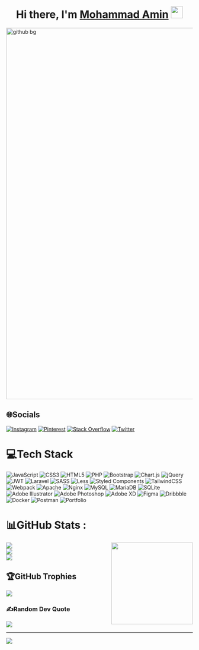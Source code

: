 <h1 align="center">Hi there, I'm <a href="" target="_blank">Mohammad Amin</a>
<img src="https://user-images.githubusercontent.com/51942680/187899481-23dc5131-4f8c-4bc9-9e81-f19fc995f08c.gif" height="32" /></h1>


<img width="1000" alt="github bg" src="https://user-images.githubusercontent.com/51942680/194500041-cc99a0f8-aeb4-4fa9-85de-d5f7f31b7986.png">




## 🌐Socials
[![Instagram](https://img.shields.io/badge/Instagram-%23E4405F.svg?logo=Instagram&logoColor=white)](https://instagram.com/mr_basirnia) [![Pinterest](https://img.shields.io/badge/Pinterest-%23E60023.svg?logo=Pinterest&logoColor=white)](https://pinterest.com/mr_basirnia) [![Stack Overflow](https://img.shields.io/badge/-Stackoverflow-FE7A16?logo=stack-overflow&logoColor=white)](https://stackoverflow.com/users/17412584) [![Twitter](https://img.shields.io/badge/Twitter-%231DA1F2.svg?logo=Twitter&logoColor=white)](https://twitter.com/mr_basirnia) 

# 💻Tech Stack
![JavaScript](https://img.shields.io/badge/javascript-%23323330.svg?style=for-the-badge&logo=javascript&logoColor=%23F7DF1E) ![CSS3](https://img.shields.io/badge/css3-%231572B6.svg?style=for-the-badge&logo=css3&logoColor=white) ![HTML5](https://img.shields.io/badge/html5-%23E34F26.svg?style=for-the-badge&logo=html5&logoColor=white) ![PHP](https://img.shields.io/badge/php-%23777BB4.svg?style=for-the-badge&logo=php&logoColor=white) ![Bootstrap](https://img.shields.io/badge/bootstrap-%23563D7C.svg?style=for-the-badge&logo=bootstrap&logoColor=white) ![Chart.js](https://img.shields.io/badge/chart.js-F5788D.svg?style=for-the-badge&logo=chart.js&logoColor=white) ![jQuery](https://img.shields.io/badge/jquery-%230769AD.svg?style=for-the-badge&logo=jquery&logoColor=white) ![JWT](https://img.shields.io/badge/JWT-black?style=for-the-badge&logo=JSON%20web%20tokens) ![Laravel](https://img.shields.io/badge/laravel-%23FF2D20.svg?style=for-the-badge&logo=laravel&logoColor=white) ![SASS](https://img.shields.io/badge/SASS-hotpink.svg?style=for-the-badge&logo=SASS&logoColor=white) ![Less](https://img.shields.io/badge/less-2B4C80?style=for-the-badge&logo=less&logoColor=white) ![Styled Components](https://img.shields.io/badge/styled--components-DB7093?style=for-the-badge&logo=styled-components&logoColor=white) ![TailwindCSS](https://img.shields.io/badge/tailwindcss-%2338B2AC.svg?style=for-the-badge&logo=tailwind-css&logoColor=white) ![Webpack](https://img.shields.io/badge/webpack-%238DD6F9.svg?style=for-the-badge&logo=webpack&logoColor=black) ![Apache](https://img.shields.io/badge/apache-%23D42029.svg?style=for-the-badge&logo=apache&logoColor=white) ![Nginx](https://img.shields.io/badge/nginx-%23009639.svg?style=for-the-badge&logo=nginx&logoColor=white) ![MySQL](https://img.shields.io/badge/mysql-%2300f.svg?style=for-the-badge&logo=mysql&logoColor=white) ![MariaDB](https://img.shields.io/badge/MariaDB-003545?style=for-the-badge&logo=mariadb&logoColor=white) ![SQLite](https://img.shields.io/badge/sqlite-%2307405e.svg?style=for-the-badge&logo=sqlite&logoColor=white) ![Adobe Illustrator](https://img.shields.io/badge/adobeillustrator-%23FF9A00.svg?style=for-the-badge&logo=adobeillustrator&logoColor=white) ![Adobe Photoshop](https://img.shields.io/badge/adobephotoshop-%2331A8FF.svg?style=for-the-badge&logo=adobephotoshop&logoColor=white) ![Adobe XD](https://img.shields.io/badge/Adobe%20XD-470137?style=for-the-badge&logo=Adobe%20XD&logoColor=#FF61F6) 	![Figma](https://img.shields.io/badge/figma-%23F24E1E.svg?style=for-the-badge&logo=figma&logoColor=white) ![Dribbble](https://img.shields.io/badge/Dribbble-EA4C89?style=for-the-badge&logo=dribbble&logoColor=white) ![Docker](https://img.shields.io/badge/docker-%230db7ed.svg?style=for-the-badge&logo=docker&logoColor=white) ![Postman](https://img.shields.io/badge/Postman-FF6C37?style=for-the-badge&logo=postman&logoColor=white) ![Portfolio](https://img.shields.io/badge/Portfolio-%23000000.svg?style=for-the-badge&logo=firefox&logoColor=#FF7139)
# 📊GitHub Stats :

<img align='right' src="https://media.giphy.com/media/M9gbBd9nbDrOTu1Mqx/giphy.gif" width="220">

![](https://github-readme-stats.vercel.app/api?username=Mr-Basirnia&theme=react&hide_border=false&include_all_commits=false&count_private=true)<br/>
![](https://github-readme-streak-stats.herokuapp.com/?user=Mr-Basirnia&theme=react&hide_border=false)<br/>
![](https://github-readme-stats.vercel.app/api/top-langs/?username=Mr-Basirnia&theme=react&hide_border=false&include_all_commits=false&count_private=true&layout=compact)

## 🏆GitHub Trophies

![](https://github-profile-trophy.vercel.app/?username=Mr-Basirnia&theme=radical&no-frame=false&no-bg=false&margin-w=4)

### ✍️Random Dev Quote
![](https://quotes-github-readme.vercel.app/api?type=horizontal&theme=radical)

---
![](https://komarev.com/ghpvc/?username=Mr-Basirnia&label=Visitors+Count&color=brightgreen)

